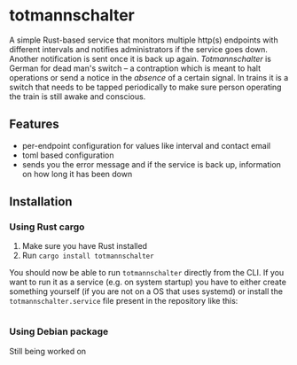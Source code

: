 # totmannschalter

A simple Rust-based service that monitors multiple http(s) endpoints with different intervals and notifies administrators if the service goes down. Another notification is sent once it is back up again. _Totmannschalter_ is German for dead man's switch – a contraption which is meant to halt operations or send a notice in the _absence_ of a certain signal. In trains it is a switch that needs to be tapped periodically to make sure person operating the train is still awake and conscious.

## Features
- per-endpoint configuration for values like interval and contact email
- toml based configuration
- sends you the error message and if the service is back up, information on how long it has been down

## Installation

### Using Rust cargo

1. Make sure you have Rust installed
2. Run `cargo install totmannschalter`

You should now be able to run `totmannschalter` directly from the CLI. If you want to run it as a service (e.g. on system startup) you have to either create something yourself (if you are not on a OS that uses systemd) or install the `totmannschalter.service` file present in the repository like this:

```bash

```


### Using Debian package

Still being worked on
